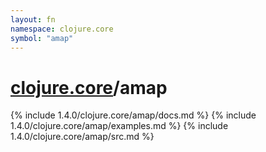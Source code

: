 ```yaml
---
layout: fn
namespace: clojure.core
symbol: "amap"
---
```


# [clojure.core](../)/amap

{% include 1.4.0/clojure.core/amap/docs.md %}
{% include 1.4.0/clojure.core/amap/examples.md %}
{% include 1.4.0/clojure.core/amap/src.md %}


